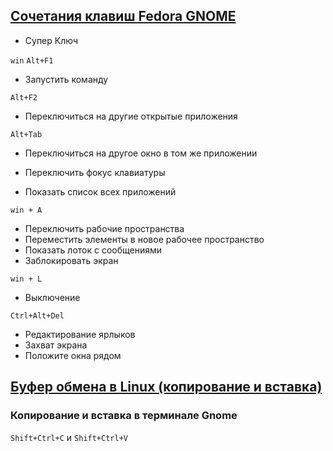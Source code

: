 ## [Сочетания клавиш Fedora GNOME](https://solutics.ru/linux/sochetaniya-klavish-fedora-gnome/)

- Супер Ключ

`win`
`Alt+F1`

- Запустить команду

`Alt+F2`

- Переключиться на другие открытые приложения

`Alt+Tab`

- Переключиться на другое окно в том же приложении


- Переключить фокус клавиатуры
- Показать список всех приложений

`win + A`
- Переключить рабочие пространства
- Переместить элементы в новое рабочее пространство
- Показать лоток с сообщениями
- Заблокировать экран

`win + L`
- Выключение

`Ctrl+Alt+Del`
- Редактирование ярлыков
- Захват экрана
- Положите окна рядом

## [Буфер обмена в Linux (копирование и вставка)](https://pingvinus.ru/note/copy-paste-linux)

### Копирование и вставка в терминале Gnome

`Shift+Ctrl+C` и `Shift+Ctrl+V`




